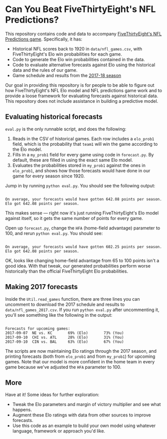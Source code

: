 # Can You Beat FiveThirtyEight's NFL Predictions?

This repository contains code and data to accompany [FiveThirtyEight's NFL Predictions game](https://projects.fivethirtyeight.com/nfl-predictions-game/). Specifically, it has:

* Historical NFL scores back to 1920 in `data/nfl_games.csv`, with FiveThirtyEight's Elo win probabilities for each game.
* Code to generate the Elo win probabilities contained in the data.
* Code to evaluate alternative forecasts against Elo using the historical data and the rules of our game.
* Game schedule and results from the [2017-18 season](https://projects.fivethirtyeight.com/nfl-api/2017/nfl_games_2017.csv)

Our goal in providing this repository is for people to be able to figure out how FiveThirtyEight's NFL Elo model and NFL predictions game work and to provide a loose framework for evaluating forecasts against historical data. This repository does not include assistance in building a predictive model.

## Evaluating historical forecasts

`eval.py` is the only runnable script, and does the following:

1. Reads in the CSV of historical games. Each row includes a `elo_prob1` field, which is the probability that `team1` will win the game according to the Elo model.
2. Fills in a `my_prob1` field for every game using code in `forecast.py`. By default, these are filled in using the exact same Elo model.
3. Evaluates the probabilities stored in `my_prob1` against the ones in `elo_prob1`, and shows how those forecasts would have done in our game for every season since 1920.

Jump in by running `python eval.py`. You should see the following output:

```

On average, your forecasts would have gotten 642.08 points per season. Elo got 642.08 points per season.

```

This makes sense — right now it's just running FiveThirtyEight's Elo model against itself, so it gets the same number of points for every game.

Open up `forecast.py`, change the `HFA` (home-field advantage) parameter to 100, and rerun `python eval.py`. You should see:

```

On average, your forecasts would have gotten 602.25 points per season. Elo got 642.08 points per season.

```

OK, looks like changing home-field advantage from 65 to 100 points isn't a good idea. With that tweak, our generated probabilities perform worse historically than the official FiveThirtyEight Elo probabilities.

## Making 2017 forecasts

Inside the `Util.read_games` function, there are three lines you can uncomment to download the 2017 schedule and results to `data/nfl_games_2017.csv`. If you run `python eval.py` after uncommenting it, you'll see something like the following in the output:

```

Forecasts for upcoming games:
2017-09-07	NE vs. KC		69% (Elo)		73% (You)
2017-09-10	CHI vs. ATL		28% (Elo)		31% (You)
2017-09-10	CIN vs. BAL		63% (Elo)		67% (You)

```

The scripts are now maintaining Elo ratings through the 2017 season, and printing forecasts (both from `elo_prob1` and from `my_prob1`) for upcoming games. Note that our model is more confident in the home team in every game because we've adjusted the `HFA` parameter to 100.

## More

Have at it! Some ideas for further exploration:

* Tweak the Elo parameters and margin of victory multiplier and see what happens.
* Augment these Elo ratings with data from other sources to improve forecasts.
* Use this code as an example to build your own model using whatever language, framework or approach you'd like.
